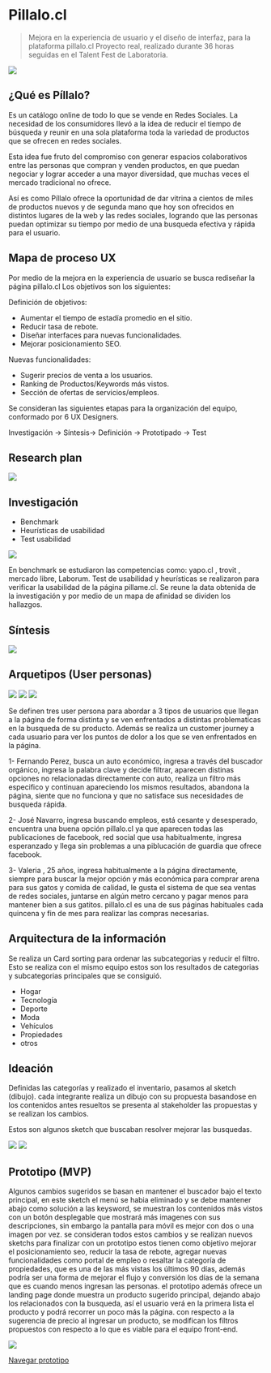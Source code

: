 # Pillalo.cl
> Mejora en la experiencia de usuario y el diseño de interfaz, para la plataforma pillalo.cl
Proyecto real, realizado durante 36 horas seguidas en el Talent Fest de Laboratoria.

![](https://i.imgur.com/tQybVsG.jpg)

## ¿Qué es Píllalo?

Es un catálogo online de todo lo que se vende en Redes Sociales.
La necesidad de los consumidores llevó a la idea de reducir el tiempo de búsqueda y reunir en una sola plataforma toda la variedad de productos que se ofrecen en redes sociales.


Esta idea fue fruto del compromiso con generar espacios colaborativos entre las personas que compran y venden productos, en que puedan negociar y lograr acceder a una mayor diversidad, que muchas veces el mercado tradicional no ofrece.

Así es como Píllalo ofrece la oportunidad de dar vitrina a cientos de miles de productos nuevos y de segunda mano que hoy son ofrecidos en distintos lugares de la web y las redes sociales, logrando que las personas puedan optimizar su tiempo por medio  de una busqueda efectiva y rápida para el usuario.

## Mapa de proceso UX
Por medio de la mejora en la experiencia de usuario se busca rediseñar la página pillalo.cl Los objetivos son los siguientes:

Definición de objetivos:

- Aumentar el tiempo de estadía promedio en el sitio.
- Reducir tasa de rebote.
- Diseñar interfaces para nuevas funcionalidades.
- Mejorar posicionamiento SEO.

Nuevas funcionalidades:

- Sugerir precios de venta a los usuarios.
- Ranking de Productos/Keywords más vistos.
- Sección de ofertas de servicios/empleos.


Se consideran las siguientes etapas para la organización del equipo, conformado por 6 UX Designers.

Investigación → Síntesis→ Definición → Prototipado → Test

## Research plan

![](https://i.imgur.com/DHJgpVd.jpg)

## Investigación

- Benchmark
- Heurísticas de usabilidad
- Test usabilidad

![](https://i.imgur.com/emmuX80.jpg)

En benchmark se estudiaron las competencias como: yapo.cl , trovit , mercado libre, Laborum. Test de usabilidad y heurísticas se realizaron para verificar la usabilidad de la página pillame.cl. Se reune la data obtenida de la investigación y por medio de un mapa de afinidad se dividen los hallazgos.

## Síntesis

![](https://i.imgur.com/XM2xxzq.jpg)

## Arquetipos (User personas)

![](https://i.imgur.com/Rp3W5Qy.jpg)
![](https://i.imgur.com/g25N6Bw.jpg)
![](https://i.imgur.com/UOXoXNw.jpg)

Se definen tres user persona para abordar a 3 tipos de usuarios que llegan a la página de forma distinta y se ven enfrentados a distintas problematicas en la busqueda de su producto. Además se realiza un customer journey a cada usuario para ver los puntos de dolor a los que se ven enfrentados en la página.

1- Fernando Perez, busca un auto económico, ingresa a través del buscador orgánico, ingresa la palabra clave y decide filtrar, aparecen distinas opciones no relacionadas directamente con auto, realiza un filtro más especifico y continuan apareciendo los mismos resultados, abandona la página, siente que no funciona y que no satisface sus necesidades de busqueda rápida.

2- José Navarro, ingresa buscando empleos, está cesante y desesperado, encuentra una buena opción pillalo.cl ya que aparecen todas las publicaciones de facebook, red social que usa habitualmente, ingresa esperanzado y llega sin problemas a una piblucación de guardia que ofrece facebook.

3- Valeria , 25 años, ingresa habitualmente a la página directamente, siempre para buscar la mejor opción y más económica para comprar arena para sus gatos y comida de calidad, le gusta el sistema de que sea ventas de redes sociales, juntarse en algún metro cercano y pagar menos para mantener bien a sus gatitos. pillalo.cl es una de sus páginas habituales cada quincena y fin de mes para realizar las compras necesarias.

## Arquitectura de la información

Se realiza un Card sorting para ordenar las subcategorias y reducir el filtro. Esto se realiza con el mismo equipo estos son los resultados de categorias y subcategorias principales que se consiguió.

- Hogar
- Tecnología
- Deporte
- Moda
- Vehículos
- Propiedades
- otros

## Ideación

Definidas las categorías y realizado el inventario, pasamos al sketch (dibujo). cada integrante realiza un dibujo con su propuesta basandose en los contenidos antes resueltos se presenta al stakeholder las propuestas y se realizan los cambios.

Estos son algunos sketch que buscaban resolver mejorar las busquedas.

![](https://i.imgur.com/XUFXSqz.jpg)
![](https://i.imgur.com/SZ68eAC.jpg)

## Prototipo (MVP)

Algunos cambios sugeridos se basan en mantener el buscador bajo el texto principal, en este sketch el menú se habia eliminado y se debe mantener abajo como solución a las keysword, se muestran los contenidos más vistos con un botón desplegable que mostrará más imagenes con sus descripciones, sin embargo la pantalla para móvil es mejor con dos o una imagen por vez. se consideran todos estos cambios y se realizan nuevos sketchs para finalizar con un prototipo estos tienen como objetivo mejorar el posicionamiento seo, reducir la tasa de rebote, agregar nuevas funcionalidades como portal de empleo o resaltar la categoría de propiedades, que es una de las más vistas los últimos 90 días, además podría ser una forma de mejorar el flujo y conversión los días de la semana que es cuando menos ingresan las personas. el prototipo además ofrece un landing page donde muestra un producto sugerido principal, dejando abajo los relacionados con la busqueda, así el usuario verá en la primera lista el producto y podrá recorrer un poco más la página. con respecto a la sugerencia de precio al ingresar un producto, se modifican los filtros propuestos con respecto a lo que es viable para el equipo front-end.

![](https://i.imgur.com/8FkNBnx.png)

[Navegar prototipo](https://marvelapp.com/2g26d18/screen/40645859)
